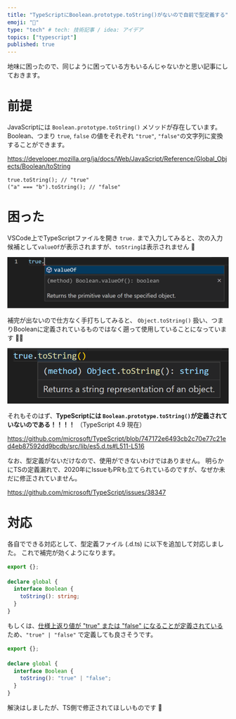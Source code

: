 ```yaml
---
title: "TypeScriptにBoolean.prototype.toString()がないので自前で型定義する"
emoji: "🥺"
type: "tech" # tech: 技術記事 / idea: アイデア
topics: ["typescript"]
published: true
---
```


地味に困ったので、同じように困っている方もいるんじゃないかと思い記事にしておきます。

# 前提

JavaScriptには `Boolean.prototype.toString()` メソッドが存在しています。
Boolean、つまり `true`, `false` の値をそれぞれ `"true"`, `"false"`の文字列に変換することができます。

https://developer.mozilla.org/ja/docs/Web/JavaScript/Reference/Global_Objects/Boolean/toString


```js:使用例
true.toString(); // "true"
("a" === "b").toString(); // "false"
```

# 困った

VSCode上でTypeScriptファイルを開き `true.` まで入力してみると、次の入力候補として`valueOf`が表示されますが、`toString`は表示されません 🤔

![VSCodeで true. まで入力した画面のスクリーンショット。候補としてvalueOfが表示されているが、toStringは表示されていない。](/images/ts-boolean-to-string/2023-01-01-07-16-41.png)

補完が出ないので仕方なく手打ちしてみると、 `Object.toString()` 扱い、つまりBooleanに定義されているものではなく遡って使用していることになっています 🤔🤔

![VSCodeで true.toString() の toString をホバーした様子のスクリーンショット。Object.toString() と表示されている。](/images/ts-boolean-to-string/2023-01-01-07-29-34.png)

それもそのはず、**TypeScriptには `Boolean.prototype.toString()`が定義されていないのである！！！！** （TypeScript 4.9 現在）

https://github.com/microsoft/TypeScript/blob/747172e6493cb2c70e77c21ed4eb87592dd9bcdb/src/lib/es5.d.ts#L511-L516

なお、型定義がないだけなので、使用ができないわけではありません。
明らかにTSの定義漏れで、2020年にIssueもPRも立てられているのですが、なぜか未だに修正されていません。

https://github.com/microsoft/TypeScript/issues/38347

# 対応

各自でできる対応として、型定義ファイル (.d.ts) に以下を追加して対応しました。
これで補完が効くようになります。

```ts:global.d.ts
export {};

declare global {
  interface Boolean {
    toString(): string;
  }
}
```

もしくは、[仕様上返り値が "true" または "false" になることが定義されている](https://tc39.es/ecma262/multipage/fundamental-objects.html#sec-boolean.prototype.tostring)ため、`"true" | "false"` で定義しても良さそうです。


```ts:global.d.ts
export {};

declare global {
  interface Boolean {
    toString(): "true" | "false";
  }
}
```

解決はしましたが、TS側で修正されてほしいものです 🥺
